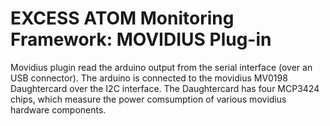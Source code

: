 # EXCESS ATOM Monitoring Framework: MOVIDIUS Plug-in
Movidius plugin read the arduino output from the serial interface (over an USB connector). The arduino is connected to the movidius MV0198 Daughtercard over the I2C interface. The Daughtercard has four MCP3424 chips, which measure the power comsumption of various movidius hardware components.

